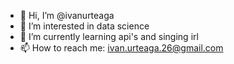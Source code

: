 - 👋 Hi, I’m @ivanurteaga
- 👀 I’m interested in data science
- 🌱 I’m currently learning api's and singing irl
- 📫 How to reach me: ivan.urteaga.26@gmail.com

<!---
ivanurteaga/ivanurteaga is a ✨ special ✨ repository because its `README.md` (this file) appears on your GitHub profile.
You can click the Preview link to take a look at your changes.
--->
